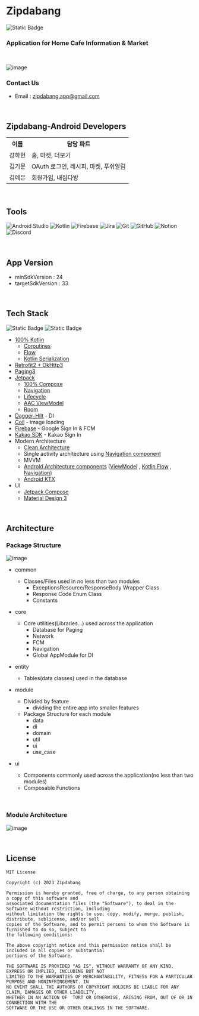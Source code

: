 # Zipdabang

![Static Badge](https://img.shields.io/badge/version-2.0.5-blue)

### Application for Home Cafe Information & Market

<br>

![image](https://github.com/zipdabang/android/assets/101035437/a6de08ad-4599-45e9-a8a3-bc3643d02ba0)

### Contact Us

* Email : zipdabang.app@gmail.com

<br>

## Zipdabang-Android Developers

<table>
    <tr><th>이름</th><th>담당 파트</th></tr>
    <tr><td>강하현</td><td>홈, 마켓, 더보기</td></tr>
    <tr><td>김기문</td><td>OAuth 로그인, 레시피, 마켓, 푸쉬알림</td></tr>
    <tr><td>김예은</td><td>회원가입, 내집다방</td></tr>
</table>

<br>

## Tools

![Android Studio](https://img.shields.io/badge/Android%20Studio-3DDC84.svg?style=for-the-badge&logo=android-studio&logoColor=white)
![Kotlin](https://img.shields.io/badge/kotlin-%237F52FF.svg?style=for-the-badge&logo=kotlin&logoColor=white)
![Firebase](https://img.shields.io/badge/Firebase-039BE5?style=for-the-badge&logo=Firebase&logoColor=white)
![Jira](https://img.shields.io/badge/jira-%230A0FFF.svg?style=for-the-badge&logo=jira&logoColor=white)
![Git](https://img.shields.io/badge/git-%23F05033.svg?style=for-the-badge&logo=git&logoColor=white)
![GitHub](https://img.shields.io/badge/github-%23121011.svg?style=for-the-badge&logo=github&logoColor=white)
![Notion](https://img.shields.io/badge/Notion-%23000000.svg?style=for-the-badge&logo=notion&logoColor=white)
![Discord](https://img.shields.io/badge/Discord-%235865F2.svg?style=for-the-badge&logo=discord&logoColor=white)

<br>

## App Version
* minSdkVersion : 24
* targetSdkVersion : 33

<br>

## Tech Stack

![Static Badge](https://img.shields.io/badge/100%25-Kotlin-blue)
![Static Badge](https://img.shields.io/badge/100%25-Compose-green)

* [100% Kotlin](https://kotlinlang.org/)
    + [Coroutines](https://kotlinlang.org/docs/reference/coroutines-overview.html)
    + [Flow](https://kotlinlang.org/docs/flow.html)
    + [Kotlin Serialization](https://kotlinlang.org/docs/serialization.html)
* [Retrofit2 + OkHttp3](https://square.github.io/retrofit/)
* [Paging3](https://developer.android.com/topic/libraries/architecture/paging/v3-overview)
* [Jetpack](https://developer.android.com/jetpack)
    * [100% Compose](https://developer.android.com/jetpack/compose) 
    * [Navigation](https://developer.android.com/topic/libraries/architecture/navigation/)
    * [Lifecycle](https://developer.android.com/topic/libraries/architecture/lifecycle)
    * [AAC ViewModel](https://developer.android.com/topic/libraries/architecture/viewmodel)
    * [Room](https://developer.android.com/jetpack/androidx/releases/room)
* [Dagger-Hilt](https://dagger.dev/hilt/) - DI
* [Coil](https://github.com/coil-kt/coil) - image loading
* [Firebase](https://firebase.google.com/docs) - Google Sign In & FCM
* [Kakao SDK](https://developers.kakao.com/docs/latest/ko/kakaologin/android) - Kakao Sign In
* Modern Architecture
    * [Clean Architecture](https://blog.cleancoder.com/uncle-bob/2012/08/13/the-clean-architecture.html)
    * Single activity architecture
      using [Navigation component](https://developer.android.com/guide/navigation/navigation-getting-started)
    * MVVM
    * [Android Architecture components](https://developer.android.com/topic/libraries/architecture)
      ([ViewModel](https://developer.android.com/topic/libraries/architecture/viewmodel)
      , [Kotlin Flow](https://kotlinlang.org/docs/flow.html)
      , [Navigation](https://developer.android.com/jetpack/androidx/releases/navigation))
    * [Android KTX](https://developer.android.com/kotlin/ktx)
* UI
    * [Jetpack Compose](https://developer.android.com/jetpack/compose)
    * [Material Design 3](https://m3.material.io/)

<br>

## Architecture

### Package Structure

![image](https://github.com/kmkim2689/paging3-unsplash/assets/101035437/beb89b13-8d1c-4419-874f-199772d00c53)

* common
  * Classes/Files used in no less than two modules
    * ExceptionsResource/ResponseBody Wrapper Class
    * Response Code Enum Class
    * Constants
    
* core
  * Core utilities(Libraries...) used across the application
    * Database for Paging
    * Network
    * FCM
    * Navigation
    * Global AppModule for DI

* entity
  * Tables(data classes) used in the database

* module
  * Divided by feature
    * dividing the entire app into smaller features
  * Package Structure for each module
    * data
    * di
    * domain
    * util
    * ui
    * use_case

* ui
  * Components commonly used across the application(no less than two modules)
  * Composable Functions

<br>

### Module Architecture

![image](https://github.com/kmkim2689/paging3-unsplash/assets/101035437/f83d14ee-314a-42e8-a5e2-d78c72c140dd)

<br>

## License
```
MIT License

Copyright (c) 2023 Zipdabang

Permission is hereby granted, free of charge, to any person obtaining a copy of this software and
associated documentation files (the "Software"), to deal in the Software without restriction, including
without limitation the rights to use, copy, modify, merge, publish, distribute, sublicense, and/or sell
copies of the Software, and to permit persons to whom the Software is furnished to do so, subject to
the following conditions:

The above copyright notice and this permission notice shall be included in all copies or substantial
portions of the Software.

THE SOFTWARE IS PROVIDED "AS IS", WITHOUT WARRANTY OF ANY KIND, EXPRESS OR IMPLIED, INCLUDING BUT NOT
LIMITED TO THE WARRANTIES OF MERCHANTABILITY, FITNESS FOR A PARTICULAR PURPOSE AND NONINFRINGEMENT. IN
NO EVENT SHALL THE AUTHORS OR COPYRIGHT HOLDERS BE LIABLE FOR ANY CLAIM, DAMAGES OR OTHER LIABILITY,
WHETHER IN AN ACTION OF  TORT OR OTHERWISE, ARISING FROM, OUT OF OR IN CONNECTION WITH THE
SOFTWARE OR THE USE OR OTHER DEALINGS IN THE SOFTWARE.
```
